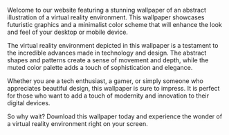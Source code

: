<!--
Write me content for website with wallpaper "An abstract illustration of a virtual reality environment, with futuristic graphics and a minimalist color scheme."
-->

<!--font:Poppins-->

Welcome to our website featuring a stunning wallpaper of an abstract illustration of a virtual reality environment. This wallpaper showcases futuristic graphics and a minimalist color scheme that will enhance the look and feel of your desktop or mobile device.

The virtual reality environment depicted in this wallpaper is a testament to the incredible advances made in technology and design. The abstract shapes and patterns create a sense of movement and depth, while the muted color palette adds a touch of sophistication and elegance.

Whether you are a tech enthusiast, a gamer, or simply someone who appreciates beautiful design, this wallpaper is sure to impress. It is perfect for those who want to add a touch of modernity and innovation to their digital devices.

So why wait? Download this wallpaper today and experience the wonder of a virtual reality environment right on your screen.
